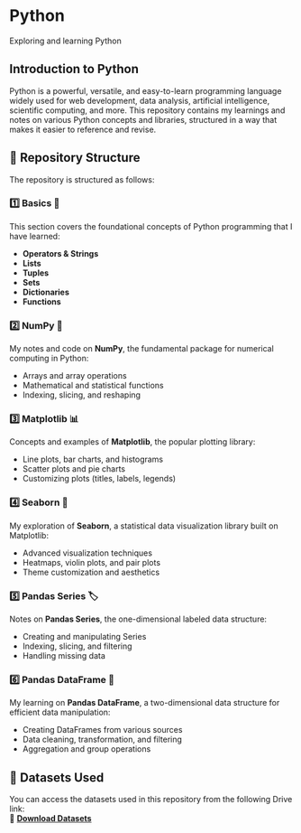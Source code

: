 # Python
Exploring and learning Python 

## Introduction to Python
Python is a powerful, versatile, and easy-to-learn programming language widely used for web development, data analysis, artificial intelligence, scientific computing, and more. This repository contains my learnings and notes on various Python concepts and libraries, structured in a way that makes it easier to reference and revise.

## 📂 Repository Structure

The repository is structured as follows:

### 1️⃣ Basics 📌
This section covers the foundational concepts of Python programming that I have learned:
- **Operators & Strings**
- **Lists**
- **Tuples**
- **Sets**
- **Dictionaries**
- **Functions**

### 2️⃣ NumPy 🔢
My notes and code on **NumPy**, the fundamental package for numerical computing in Python:
- Arrays and array operations
- Mathematical and statistical functions
- Indexing, slicing, and reshaping

### 3️⃣ Matplotlib 📊
Concepts and examples of **Matplotlib**, the popular plotting library:
- Line plots, bar charts, and histograms
- Scatter plots and pie charts
- Customizing plots (titles, labels, legends)

### 4️⃣ Seaborn 🎨
My exploration of **Seaborn**, a statistical data visualization library built on Matplotlib:
- Advanced visualization techniques
- Heatmaps, violin plots, and pair plots
- Theme customization and aesthetics

### 5️⃣ Pandas Series 🏷️
Notes on **Pandas Series**, the one-dimensional labeled data structure:
- Creating and manipulating Series
- Indexing, slicing, and filtering
- Handling missing data

### 6️⃣ Pandas DataFrame 📑
My learning on **Pandas DataFrame**, a two-dimensional data structure for efficient data manipulation:
- Creating DataFrames from various sources
- Data cleaning, transformation, and filtering
- Aggregation and group operations


## 📂 Datasets Used
You can access the datasets used in this repository from the following Drive link:  
🔗 **[Download Datasets](https://drive.google.com/drive/folders/1qYPPTepqAwRY3mmA6SD-DcX18a0iCfOM?usp=sharing)**
